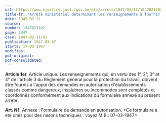 ```yaml
---
url: https://www.ejustice.just.fgov.be/eli/arrete/1947/02/11/1947021102/justel
title-fr: "Arrêté ministériel déterminant les renseignements à fournir à l'appui d'une demande en autorisation d'un établissement classé comme dangereux, insalubre ou incommode."
date: 1947-02-11
source:
number: 1947021102
page: 2347
case: 1947-02-11/01
publication: 1947-03-07
starts: 17-03-1947
modifies:
pdf-original:
pdf-consolidated:
---
```


**Article 1er.** Article unique. Les renseignements qui, en vertu des 1°, 2°, 3° et 4° de l'article 3 du Règlement général pour la protection du travail, doivent être fournis à l'appui des demandes en autorisation d'établissements classés comme dangereux, insalubres ou incommodes sont complétés et coordonnés conformément aux indications du formulaire annexé au présent arrêté.

**Art. N1.** Annexe : Formulaire de demande en autorisation. <Ce formulaire a été omis pour des raisons techniques : voyez M.B.: 07-03-1947>
